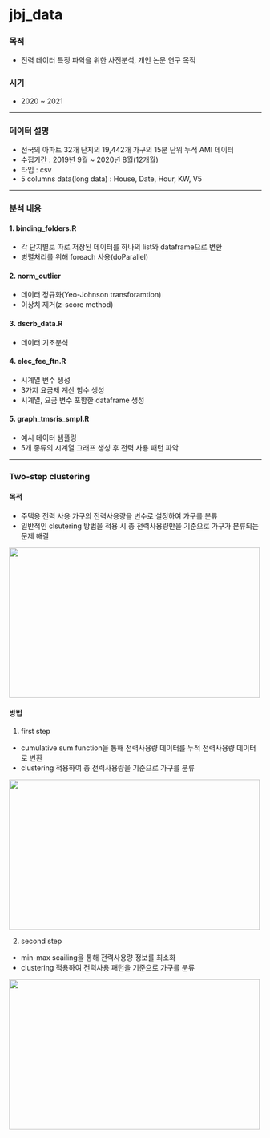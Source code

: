 # jbj_data

### 목적
- 전력 데이터 특징 파악을 위한 사전분석, 개인 논문 연구 목적

### 시기
- 2020 ~ 2021

---
### 데이터 설명
- 전국의 아파트 32개 단지의 19,442개 가구의 15분 단위 누적 AMI 데이터
- 수집기간 : 2019년 9월 ~ 2020년 8월(12개월)
- 타입 : csv
- 5 columns data(long data) : House, Date, Hour, KW, V5

---
### 분석 내용
#### 1. binding_folders.R
- 각 단지별로 따로 저장된 데이터를 하나의 list와 dataframe으로 변환
- 병렬처리를 위해 foreach 사용(doParallel)

#### 2. norm_outlier
- 데이터 정규화(Yeo-Johnson transforamtion)
- 이상치 제거(z-score method)

#### 3. dscrb_data.R
- 데이터 기초분석

#### 4. elec_fee_ftn.R
- 시계열 변수 생성
- 3가지 요금제 계산 함수 생성
- 시계열, 요금 변수 포함한 dataframe 생성

#### 5. graph_tmsris_smpl.R
- 예시 데이터 샘플링
- 5개 종류의 시계열 그래프 생성 후 전력 사용 패턴 파악

---
### Two-step clustering
#### 목적
- 주택용 전력 사용 가구의 전력사용량을 변수로 설정하여 가구를 분류
- 일반적인 clsutering 방법을 적용 시 총 전력사용량만을 기준으로 가구가 분류되는 문제 해결
<img src="https://user-images.githubusercontent.com/102127170/163716650-a5636d54-feac-47e1-84e7-f70390ec6cf2.png" width="500" height="300">

#### 방법
1. first step
- cumulative sum function을 통해 전력사용량 데이터를 누적 전력사용량 데이터로 변환
- clustering 적용하여 총 전력사용량을 기준으로 가구를 분류

<img src="https://user-images.githubusercontent.com/102127170/163718248-e2b93f55-583d-4a1c-ad52-960db14ac382.png" width="500" height="300">

2. second step
- min-max scailing을 통해 전력사용량 정보를 최소화
- clustering 적용하여 전력사용 패턴을 기준으로 가구를 분류

<img src="https://user-images.githubusercontent.com/102127170/163718266-825d9757-1228-4118-9f7f-76a8728cff70.png" width="500" height="300">

